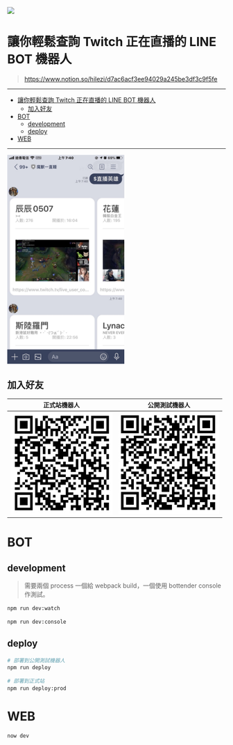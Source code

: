 [![](https://img.shields.io/badge/CHANGELOG-conventional%20changelog-informational)](./packages/bot/CHANGELOG.md)

# 讓你輕鬆查詢 Twitch 正在直播的 LINE BOT 機器人

> https://www.notion.so/hilezi/d7ac6acf3ee94029a245be3df3c9f5fe

---

- [讓你輕鬆查詢 Twitch 正在直播的 LINE BOT 機器人](#讓你輕鬆查詢-twitch-正在直播的-line-bot-機器人)
  - [加入好友](#加入好友)
- [BOT](#bot)
  - [development](#development)
  - [deploy](#deploy)
- [WEB](#web)

---

<img src="./public/2020-01-18-07-46-41.png" height="480" />

## 加入好友

| 正式站機器人 | 公開測試機器人 |
| ---------- | ------------ |
| <img src="./public/正式站機器人.png" /> | <img src="./public/公開測試機器人.png" /> |

# BOT

## development

> 需要兩個 process 一個給 webpack build，一個使用 bottender console 作測試。

```sh
npm run dev:watch
```

```sh
npm run dev:console
```

## deploy

```sh
# 部署到公開測試機器人
npm run deploy
```

```sh
# 部署到正式站
npm run deploy:prod
```

# WEB

```sh
now dev
```
